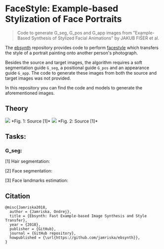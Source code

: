 # FaceStyle: Example-based Stylization of Face Portraits

> Code to generate G_seg, G_pos and G_app images from "Example-Based Synthesis of Stylized Facial Animations" by JAKUB FIŠER et al.

The [ebsynth](https://github.com/jamriska/ebsynth) repository provides code to perform [facestyle](https://github.com/jamriska/ebsynth#facestyle-example-based-stylization-of-face-portraits) which transfers the style of a portrait painting onto another person's photograph.

Besides the source and target images, the algorithm requires a soft segmentation guide `G_seg`, a positional guide `G_pos` and an appearance guide `G_app`. The code to generate these images from both the source and target images was not provided.

In this repository you can find the code and models to generate the aforementioned images.

## Theory

<img src="https://i.imgur.com/0UcjEmz.png"/>
*Fig. 1: Source [1]*

<img src="https://i.imgur.com/hhvbIJl.png"/>
*Fig. 2: Source [1]*

## Tasks:

### G_seg:

[1] Hair segmentation:

[2] Face segmentation:

[3] Face landmarks estimation:


## Citation

```
@misc{Jamriska2018,
  author = {Jamriska, Ondrej},
  title = {Ebsynth: Fast Example-based Image Synthesis and Style Transfer},
  year = {2018},
  publisher = {GitHub},
  journal = {GitHub repository},
  howpublished = {\url{https://github.com/jamriska/ebsynth}},
}
```
